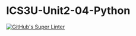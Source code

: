 # ICS3U-Unit2-04-Python

[![GitHub's Super Linter](https://github.com/Seti-Ngabo/ICS3U-Unit2-04-Python/workflows/GitHub's%20Super%20Linter/badge.svg)](https://github.com/Seti-Ngabo/ICS3U-Unit2-04-Python/actions)
